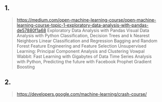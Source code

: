 ###

## 1. 
> https://medium.com/open-machine-learning-course/open-machine-learning-course-topic-1-exploratory-data-analysis-with-pandas-de57880f1a68
Exploratory Data Analysis with Pandas
Visual Data Analysis with Python
Classification, Decision Trees and k Nearest Neighbors
Linear Classification and Regression
Bagging and Random Forest
Feature Engineering and Feature Selection
Unsupervised Learning: Principal Component Analysis and Clustering
Vowpal Wabbit: Fast Learning with Gigabytes of Data
Time Series Analysis with Python, Predicting the future with Facebook Prophet
Gradient Boosting


## 2.
> https://developers.google.com/machine-learning/crash-course/
